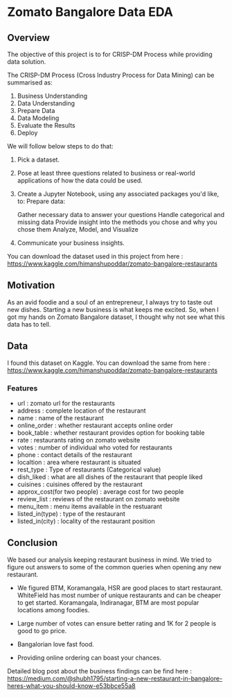 # Zomato Bangalore Data EDA

## Overview

The objective of this project is to for CRISP-DM Process while providing data solution.

The CRISP-DM Process (Cross Industry Process for Data Mining) can be summarised as:

1. Business Understanding
2. Data Understanding
3. Prepare Data                   
4. Data Modeling
5. Evaluate the Results
6. Deploy

We will follow below steps to do that:

1. Pick a dataset.
2. Pose at least three questions related to business or real-world applications of how the data could be used.
3. Create a Jupyter Notebook, using any associated packages you'd like, to:
    Prepare data:

    Gather necessary data to answer your questions
    Handle categorical and missing data
    Provide insight into the methods you chose and why you chose them
    Analyze, Model, and Visualize

4. Communicate your business insights.


You can download the dataset used in this project from here : https://www.kaggle.com/himanshupoddar/zomato-bangalore-restaurants


## Motivation

As an avid foodie and a soul of an entrepreneur, I always try to taste out new dishes. Starting a new business is what keeps me excited.
So, when I got my hands on Zomato Bangalore dataset, I thought why not see what this data has to tell.

## Data

I found this dataset on Kaggle. You can download the same from here : https://www.kaggle.com/himanshupoddar/zomato-bangalore-restaurants

### Features

* url : zomato url for the restaurants 
* address : complete location of the restaurant
* name : name of the restaurant
* online_order : whether restaurant accepts online order
* book_table : whether restaurant provides option for booking table
* rate : restaurants rating on zomato website 
* votes : number of individual who voted for restaurants
* phone : contact details of the restaurant
* localtion : area where restaurant is situated
* rest_type : Type of restaurants (Categorical value)
* dish_liked : what are all dishes of the restaurant that people liked 
* cuisines : cuisines offered by the restaurant
* approx_cost(for two people) : average cost for two people 
* review_list : reviews of the restaurant on zomato website
* menu_item : menu items available in the restuarant
* listed_in(type) : type of the restaurant
* listed_in(city) : locality of the restaurant position

## Conclusion

We based our analysis keeping restaurant business in mind. We tried to figure out answers to some of the common queries when opening any new restaurant.

* We figured BTM, Koramangala, HSR are good places to start restaurant. WhiteField has most number of unique restaurants and can be cheaper to get started. Koramangala, Indiranagar, BTM are most popular locations among foodies.

* Large number of votes can ensure better rating and 1K for 2 people is good to go price.

* Bangalorian love fast food.

* Providing online ordering can boast your chances.


Detailed blog post about the business findings can be find here : https://medium.com/@shubh1795/starting-a-new-restaurant-in-bangalore-heres-what-you-should-know-e53bbce55a8
